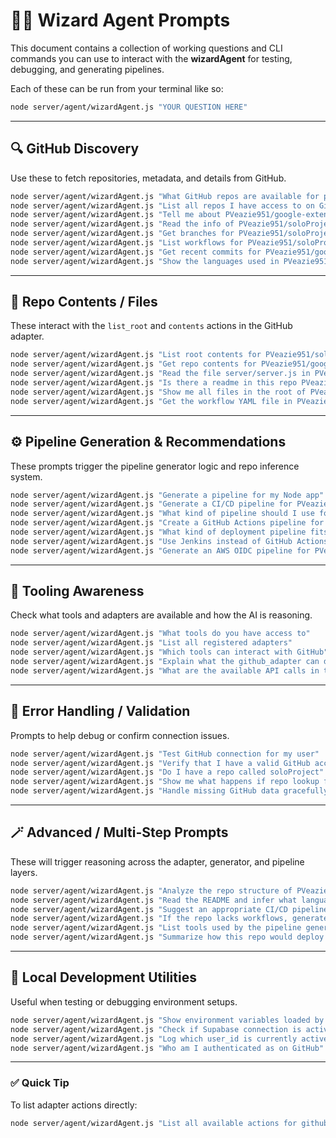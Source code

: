 # 🧙‍♂️ Wizard Agent Prompts

This document contains a collection of working questions and CLI commands you can use to interact with the **wizardAgent** for testing, debugging, and generating pipelines.

Each of these can be run from your terminal like so:

```bash
node server/agent/wizardAgent.js "YOUR QUESTION HERE"
```

---

## 🔍 GitHub Discovery

Use these to fetch repositories, metadata, and details from GitHub.

```bash
node server/agent/wizardAgent.js "What GitHub repos are available for pveazie951"
node server/agent/wizardAgent.js "List all repos I have access to on GitHub"
node server/agent/wizardAgent.js "Tell me about PVeazie951/google-extention-ai-summarizer"
node server/agent/wizardAgent.js "Read the info of PVeazie951/soloProject"
node server/agent/wizardAgent.js "Get branches for PVeazie951/soloProject"
node server/agent/wizardAgent.js "List workflows for PVeazie951/soloProject"
node server/agent/wizardAgent.js "Get recent commits for PVeazie951/google-extention-ai-summarizer"
node server/agent/wizardAgent.js "Show the languages used in PVeazie951/soloProject"
```

---

## 📂 Repo Contents / Files

These interact with the `list_root` and `contents` actions in the GitHub adapter.

```bash
node server/agent/wizardAgent.js "List root contents for PVeazie951/soloProject"
node server/agent/wizardAgent.js "Get repo contents for PVeazie951/google-extention-ai-summarizer at README.md"
node server/agent/wizardAgent.js "Read the file server/server.js in PVeazie951/google-extention-ai-summarizer"
node server/agent/wizardAgent.js "Is there a readme in this repo PVeazie951/soloProject"
node server/agent/wizardAgent.js "Show me all files in the root of PVeazie951/soloProject"
node server/agent/wizardAgent.js "Get the workflow YAML file in PVeazie951/soloProject"
```

---

## ⚙️ Pipeline Generation & Recommendations

These prompts trigger the pipeline generator logic and repo inference system.

```bash
node server/agent/wizardAgent.js "Generate a pipeline for my Node app"
node server/agent/wizardAgent.js "Generate a CI/CD pipeline for PVeazie951/soloProject"
node server/agent/wizardAgent.js "What kind of pipeline should I use for PVeazie951/google-extention-ai-summarizer"
node server/agent/wizardAgent.js "Create a GitHub Actions pipeline for my soloProject repo"
node server/agent/wizardAgent.js "What kind of deployment pipeline fits this repo"
node server/agent/wizardAgent.js "Use Jenkins instead of GitHub Actions for deployment"
node server/agent/wizardAgent.js "Generate an AWS OIDC pipeline for PVeazie951/soloProject"
```

---

## 🧠 Tooling Awareness

Check what tools and adapters are available and how the AI is reasoning.

```bash
node server/agent/wizardAgent.js "What tools do you have access to"
node server/agent/wizardAgent.js "List all registered adapters"
node server/agent/wizardAgent.js "Which tools can interact with GitHub"
node server/agent/wizardAgent.js "Explain what the github_adapter can do"
node server/agent/wizardAgent.js "What are the available API calls in the github_adapter"
```

---

## 🔧 Error Handling / Validation

Prompts to help debug or confirm connection issues.

```bash
node server/agent/wizardAgent.js "Test GitHub connection for my user"
node server/agent/wizardAgent.js "Verify that I have a valid GitHub access token"
node server/agent/wizardAgent.js "Do I have a repo called soloProject"
node server/agent/wizardAgent.js "Show me what happens if repo lookup fails"
node server/agent/wizardAgent.js "Handle missing GitHub data gracefully"
```

---

## 🪄 Advanced / Multi-Step Prompts

These will trigger reasoning across the adapter, generator, and pipeline layers.

```bash
node server/agent/wizardAgent.js "Analyze the repo structure of PVeazie951/soloProject and recommend a pipeline"
node server/agent/wizardAgent.js "Read the README and infer what language or framework this repo uses"
node server/agent/wizardAgent.js "Suggest an appropriate CI/CD pipeline for PVeazie951/google-extention-ai-summarizer based on its codebase"
node server/agent/wizardAgent.js "If the repo lacks workflows, generate a starter pipeline"
node server/agent/wizardAgent.js "List tools used by the pipeline generator and adapter"
node server/agent/wizardAgent.js "Summarize how this repo would deploy to AWS"
```

---

## 🧰 Local Development Utilities

Useful when testing or debugging environment setups.

```bash
node server/agent/wizardAgent.js "Show environment variables loaded by dotenv"
node server/agent/wizardAgent.js "Check if Supabase connection is active"
node server/agent/wizardAgent.js "Log which user_id is currently active"
node server/agent/wizardAgent.js "Who am I authenticated as on GitHub"
```

---

### ✅ Quick Tip
To list adapter actions directly:
```bash
node server/agent/wizardAgent.js "List all available actions for github_adapter"
```
